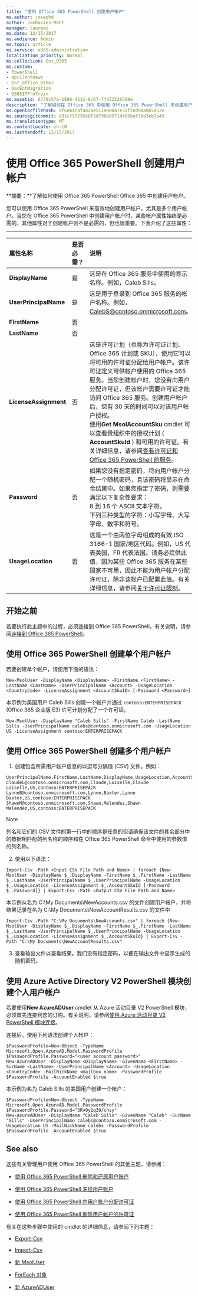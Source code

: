 ```yaml
---
title: "使用 Office 365 PowerShell 创建用户帐户"
ms.author: josephd
author: JoeDavies-MSFT
manager: laurawi
ms.date: 12/15/2017
ms.audience: Admin
ms.topic: article
ms.service: o365-administration
localization_priority: Normal
ms.collection: Ent_O365
ms.custom:
- PowerShell
- apr17entnews
- Ent_Office_Other
- DecEntMigration
- O365ITProTrain
ms.assetid: 6770c5fa-b886-4512-8c67-ffd53226589e
description: "了解如何在 Office 365 中使用 Office 365 PowerShell 来创建用户帐户。"
ms.openlocfilehash: 9f6eb4cafa82ae511e806b7e32f2ed98a065d52e
ms.sourcegitcommit: d31cf57295e8f3d798ab971d405baf3bd3eb7a45
ms.translationtype: MT
ms.contentlocale: zh-CN
ms.lasthandoff: 12/15/2017
---
```

# <a name="create-user-accounts-with-office-365-powershell"></a>使用 Office 365 PowerShell 创建用户帐户

**摘要：**了解如何使用 Office 365 PowerShell Office 365 中创建用户帐户。
  
您可以使用 Office 365 PowerShell 来高效地创建用户帐户，尤其是多个用户帐户。当您在 Office 365 PowerShell 中创建用户帐户时，某些帐户属性始终是必需的。其他属性对于创建帐户则不是必需的，但也很重要。下表介绍了这些属性：
  
****

|**属性名称**|**是否必需？**|**说明**|
|:-----|:-----|:-----|
|**DisplayName** <br/> |是  <br/> |这是在 Office 365 服务中使用的显示名称。例如，Caleb Sills。  <br/> |
|**UserPrincipalName** <br/> |是  <br/> |这是用于登录到 Office 365 服务的帐户名称。例如，CalebS@contoso.onmicrosoft.com。  <br/> |
|**FirstName** <br/> |否  <br/> ||
|**LastName** <br/> |否  <br/> ||
|**LicenseAssignment** <br/> |否  <br/> |这是许可计划（也称为许可证计划、Office 365 计划或 SKU），使用它可以将可用的许可证分配给用户帐户。该许可证定义可供帐户使用的 Office 365 服务。当您创建帐户时，您没有向用户分配许可证，但该帐户需要许可证才能访问 Office 365 服务。创建用户帐户后，您有 30 天的时间可以对该用户帐户授权。<br/> 使用**Get MsolAccountSku** cmdlet 可以查看贵组织中的授权计划 ( **AccountSkuId** ) 和可用的许可证。有关详细信息，请参阅[查看许可证和 Office 365 PowerShell 的服务](view-licenses-and-services-with-office-365-powershell.md)。<br/> |
|**Password** <br/> |否  <br/> | 如果您没有指定密码，将向用户帐户分配一个随机密码，且该密码将显示在命令结果中。如果您指定了密码，则需要满足以下复杂性要求： <br/>  8 到 16 个 ASCII 文本字符。 <br/>  下列三种类型的字符：小写字母、大写字母、数字和符号。 <br/> |
|**UsageLocation** <br/> |否  <br/> |这是一个由两位字母组成的有效 ISO 3166-1 国家/地区代码。例如，US 代表美国，FR 代表法国。请务必提供此值，因为某些 Office 365 服务在某些国家不可用，因此不能为用户帐户分配许可证，除非该帐户已配置此值。有关详细信息，请参阅[关于许可证限制](https://go.microsoft.com/fwlink/p/?LinkId=691730)。<br/> |
   
## <a name="before-you-begin"></a>开始之前

若要执行此主题中的过程，必须连接到 Office 365 PowerShell。有关说明，请参阅[连接到 Office 365 PowerShell](connect-to-office-365-powershell.md)。
  
## <a name="use-office-365-powershell-to-create-individual-user-accounts"></a>使用 Office 365 PowerShell 创建单个用户帐户

若要创建单个帐户，请使用下面的语法：
  
```
New-MsolUser -DisplayName <DisplayName> -FirstName <FirstName> -LastName <LastName> -UserPrincipalName <Account> -UsageLocation <CountryCode> -LicenseAssignment <AccountSkuID> [-Password <Password>]
```

本示例为美国用户 Caleb Sills 创建一个帐户并通过  `contoso:ENTERPRISEPACK` (Office 365 企业版 E3) 许可计划分配了一个许可证。
  
```
New-MsolUser -DisplayName "Caleb Sills" -FirstName Caleb -LastName Sills -UserPrincipalName calebs@contoso.onmicrosoft.com -UsageLocation US -LicenseAssignment contoso:ENTERPRISEPACK
```

## <a name="use-office-365-powershell-to-create-multiple-user-accounts"></a>使用 Office 365 PowerShell 创建多个用户帐户

1. 创建包含所需用户帐户信息的以逗号分隔值 (CSV) 文件。例如：
    
  ```
  UserPrincipalName,FirstName,LastName,DisplayName,UsageLocation,AccountSkuId
ClaudeL@contoso.onmicrosoft.com,Claude,Loiselle,Claude Loiselle,US,contoso:ENTERPRISEPACK
LynneB@contoso.onmicrosoft.com,Lynne,Baxter,Lynne Baxter,US,contoso:ENTERPRISEPACK
ShawnM@contoso.onmicrosoft.com,Shawn,Melendez,Shawn Melendez,US,contoso:ENTERPRISEPACK
  ```

 > [!NOTE]
>列名和它们的 CSV 文件的第一行中的顺序是任意的但请确保该文件的其余部分中的数据相匹配的列名称的顺序和在 Office 365 PowerShell 命令中使用的参数值的列名称。
    
2. 使用以下语法：
    
  ```
  Import-Csv -Path <Input CSV File Path and Name> | foreach {New-MsolUser -DisplayName $_.DisplayName -FirstName $_.FirstName -LastName $_.LastName -UserPrincipalName $_.UserPrincipalName -UsageLocation $_.UsageLocation -LicenseAssignment $_.AccountSkuId [-Password $_.Password]} | Export-Csv -Path <Output CSV File Path and Name>
  ```

本示例从名为 C:\My Documents\NewAccounts.csv 的文件创建用户帐户，并将结果记录在名为 C:\My Documents\NewAccountResults.csv 的文件中
    
  ```
  Import-Csv -Path "C:\My Documents\NewAccounts.csv" | foreach {New-MsolUser -DisplayName $_.DisplayName -FirstName $_.FirstName -LastName $_.LastName -UserPrincipalName $_.UserPrincipalName -UsageLocation $_.UsageLocation -LicenseAssignment $_.AccountSkuId} | Export-Csv -Path "C:\My Documents\NewAccountResults.csv"
  ```

3. 查看输出文件以查看结果。我们没有指定密码，以便在输出文件中显示生成的随机密码。
    
## <a name="use-the-azure-active-directory-v2-powershell-module-to-create-individual-user-accounts"></a>使用 Azure Active Directory V2 PowerShell 模块创建个人用户帐户

若要使用**New AzureADUser** cmdlet 从 Azure 活动目录 V2 PowerShell 模块，必须首先连接到您的订购。有关说明，请参阅[使用 Azure 活动目录 V2 PowerShell 模块连接](https://go.microsoft.com/fwlink/?linkid=842218)。
  
连接后，使用下列语法创建个人帐户：
  
```
$PasswordProfile=New-Object -TypeName Microsoft.Open.AzureAD.Model.PasswordProfile
$PasswordProfile.Password="<user account password>"
New-AzureADUser -DisplayName <DisplayName> -GivenName <FirstName> -SurName <LastName> -UserPrincipalName <Account> -UsageLocation <CountryCode> -MailNickName <mailbox name> -PasswordProfile $PasswordProfile -AccountEnabled $true
```

本示例为名为 Caleb Sills 的美国用户创建一个帐户：
  
```
$PasswordProfile=New-Object -TypeName Microsoft.Open.AzureAD.Model.PasswordProfile
$PasswordProfile.Password="3Rv0y1q39/chsy"
New-AzureADUser -DisplayName "Caleb Sills" -GivenName "Caleb" -SurName "Sills" -UserPrincipalName calebs@contoso.onmicrosoft.com -UsageLocation US -MailNickName calebs -PasswordProfile $PasswordProfile -AccountEnabled $true
```
  
## <a name="see-also"></a>See also

这些有关管理用户使用 Office 365 PowerShell 的其他主题，请参阅：
  
- [使用 Office 365 PowerShell 删除和还原用户账户](delete-and-restore-user-accounts-with-office-365-powershell.md)
    
- [使用 Office 365 PowerShell 冻结用户账户](block-user-accounts-with-office-365-powershell.md)
    
- [使用 Office 365 PowerShell 向用户帐户分配许可证](assign-licenses-to-user-accounts-with-office-365-powershell.md)
    
- [使用 Office 365 PowerShell 删除用户帐户的许可证](remove-licenses-from-user-accounts-with-office-365-powershell.md)
    
有关在这些步骤中使用的 cmdlet 的详细信息，请参阅下列主题：
  
- [Export-Csv](https://go.microsoft.com/fwlink/p/?LinkId=113299)
    
- [Import-Csv](https://msdn.microsoft.com/powershell/reference/5.1/microsoft.powershell.utility/import-csv)
    
- [新 MsolUser](https://go.microsoft.com/fwlink/p/?LinkId=691547)
    
- [ForEach 对象](https://go.microsoft.com/fwlink/p/?LinkId=113300)
    
- [新 AzureADUser](https://docs.microsoft.com/powershell/module/azuread/new-azureaduser?view=azureadps-2.0)
    

